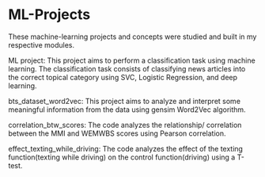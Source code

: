 # ML-Projects

These machine-learning projects and concepts were studied and built in my respective modules.

ML project: This project aims to perform a classification task using machine learning. The classification task consists of classifying news articles into the correct topical category using SVC, Logistic Regression, and deep learning.

bts_dataset_word2vec: This project aims to analyze and interpret some meaningful information from the data using gensim Word2Vec algorithm.

correlation_btw_scores: The code analyzes the relationship/ correlation between the MMI and WEMWBS scores using Pearson correlation.

effect_texting_while_driving: The code analyzes the effect of the texting function(texting while driving) on the control function(driving) using a T-test.
